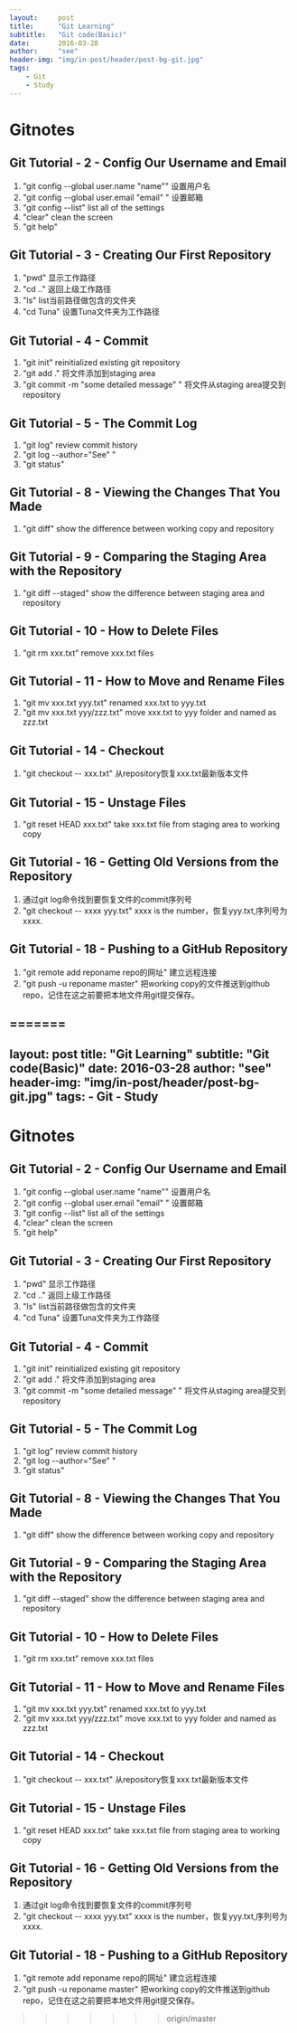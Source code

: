 ```yaml
---
layout:     post
title:      "Git Learning"
subtitle:   "Git code(Basic)"
date:       2016-03-28
author:     "see"
header-img: "img/in-post/header/post-bg-git.jpg"
tags:
    - Git
    - Study
---
```


# Gitnotes

## Git Tutorial - 2 - Config Our Username and Email
1. "git config --global user.name "name"" 设置用户名
2. "git config --global user.email "email" " 设置邮箱
3. "git config --list" list all of the settings
4. "clear" clean the screen
5. "git help"  

## Git Tutorial - 3 - Creating Our First Repository
1. "pwd" 显示工作路径  
2. "cd .." 返回上级工作路径  
3. "ls" list当前路径做包含的文件夹
4. "cd Tuna" 设置Tuna文件夹为工作路径  

## Git Tutorial - 4 - Commit
1. "git init" reinitialized existing git repository  
2. "git add ." 将文件添加到staging area  
3. "git commit -m "some detailed message" "  将文件从staging area提交到repository   

## Git Tutorial - 5 - The Commit Log
1. "git log" review commit history  
2. "git log --author="See" "
3. "git status"  

## Git Tutorial - 8 - Viewing the Changes That You Made
1. "git diff" show the difference between working copy and repository  

## Git Tutorial - 9 - Comparing the Staging Area with the Repository
1. "git diff --staged" show the difference between staging area and repository  

## Git Tutorial - 10 - How to Delete Files  
1. "git rm xxx.txt" remove xxx.txt files  

## Git Tutorial - 11 - How to Move and Rename Files  
1. "git mv xxx.txt yyy.txt" renamed xxx.txt to yyy.txt
2. "git mv xxx.txt yyy/zzz.txt" move xxx.txt to yyy folder and named as zzz.txt  

## Git Tutorial - 14 - Checkout 
1. "git checkout -- xxx.txt" 从repository恢复xxx.txt最新版本文件  

## Git Tutorial - 15 - Unstage Files
1. "git reset HEAD xxx.txt" take xxx.txt file from staging area to working copy  

## Git Tutorial - 16 - Getting Old Versions from the Repository
1. 通过git log命令找到要恢复文件的commit序列号
2. "git checkout -- xxxx yyy.txt" xxxx is the number，恢复yyy.txt,序列号为xxxx.

## Git Tutorial - 18 - Pushing to a GitHub Repository
1. "git remote add reponame repo的网址" 建立远程连接
2. "git push -u reponame master" 把working copy的文件推送到github repo，记住在这之前要把本地文件用git提交保存。










=======
---
layout:     post
title:      "Git Learning"
subtitle:   "Git code(Basic)"
date:       2016-03-28
author:     "see"
header-img: "img/in-post/header/post-bg-git.jpg"
tags:
    - Git
    - Study
---

# Gitnotes

## Git Tutorial - 2 - Config Our Username and Email
1. "git config --global user.name "name"" 设置用户名
2. "git config --global user.email "email" " 设置邮箱
3. "git config --list" list all of the settings
4. "clear" clean the screen
5. "git help"  

## Git Tutorial - 3 - Creating Our First Repository
1. "pwd" 显示工作路径  
2. "cd .." 返回上级工作路径  
3. "ls" list当前路径做包含的文件夹
4. "cd Tuna" 设置Tuna文件夹为工作路径  

## Git Tutorial - 4 - Commit
1. "git init" reinitialized existing git repository  
2. "git add ." 将文件添加到staging area  
3. "git commit -m "some detailed message" "  将文件从staging area提交到repository   

## Git Tutorial - 5 - The Commit Log
1. "git log" review commit history  
2. "git log --author="See" "
3. "git status"  

## Git Tutorial - 8 - Viewing the Changes That You Made
1. "git diff" show the difference between working copy and repository  

## Git Tutorial - 9 - Comparing the Staging Area with the Repository
1. "git diff --staged" show the difference between staging area and repository  

## Git Tutorial - 10 - How to Delete Files  
1. "git rm xxx.txt" remove xxx.txt files  

## Git Tutorial - 11 - How to Move and Rename Files  
1. "git mv xxx.txt yyy.txt" renamed xxx.txt to yyy.txt
2. "git mv xxx.txt yyy/zzz.txt" move xxx.txt to yyy folder and named as zzz.txt  

## Git Tutorial - 14 - Checkout 
1. "git checkout -- xxx.txt" 从repository恢复xxx.txt最新版本文件  

## Git Tutorial - 15 - Unstage Files
1. "git reset HEAD xxx.txt" take xxx.txt file from staging area to working copy  

## Git Tutorial - 16 - Getting Old Versions from the Repository
1. 通过git log命令找到要恢复文件的commit序列号
2. "git checkout -- xxxx yyy.txt" xxxx is the number，恢复yyy.txt,序列号为xxxx.

## Git Tutorial - 18 - Pushing to a GitHub Repository
1. "git remote add reponame repo的网址" 建立远程连接
2. "git push -u reponame master" 把working copy的文件推送到github repo，记住在这之前要把本地文件用git提交保存。










>>>>>>> origin/master

